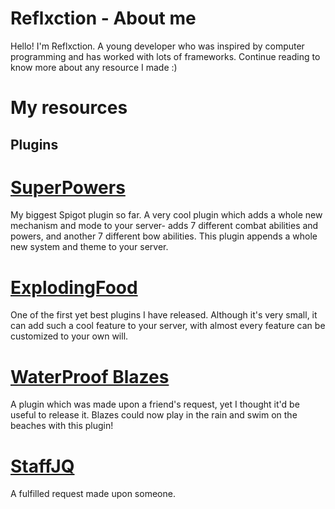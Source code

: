# Reflxction - About me

Hello! I'm Reflxction. A young developer who was inspired by computer programming and has worked with lots of frameworks. Continue reading to know more about any resource I made :)

# My resources

## Plugins
# [SuperPowers](https://reflxctiondev.github.io/SuperPowers)
My biggest Spigot plugin so far. A very cool plugin which adds a whole new mechanism and mode to your server- adds 7 different combat abilities and powers, and another 7 different bow abilities. This plugin appends a whole new system and theme to your server.
# [ExplodingFood](https://reflxctiondev.github.io/ExplodingFood)
One of the first yet best plugins I have released. Although it's very small, it can add such a cool feature to your server, with almost every feature can be customized to your own will.
# [WaterProof Blazes](https://reflxctiondev.github.io/WaterProofBlazes)
A plugin which was made upon a friend's request, yet I thought it'd be useful to release it. Blazes could now play in the rain and swim on the beaches with this plugin!
# [StaffJQ](https://reflxctiondev.github.io/StaffJQ)
A fulfilled request made upon someone. 
